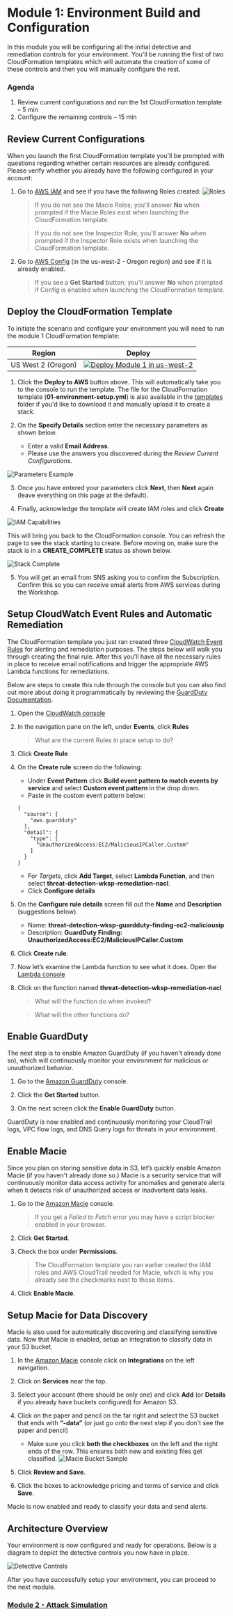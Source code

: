 # Module 1: Environment Build and Configuration

In this module you will be configuring all the initial detective and remediation controls for your environment.  You'll be running the first of two CloudFormation templates which will automate the creation of some of these controls and then you will manually configure the rest.

### Agenda

1.	Review current configurations and run the 1st CloudFormation template – 5 min
2.	Configure the remaining controls – 15 min

## Review Current Configurations

When you launch the first CloudFormation template you'll be prompted with questions regarding whether certain resources are already configured.  Please verify whether you already have the following configured in your account:

1.	Go to [AWS IAM](https://console.aws.amazon.com/iam/home?region=us-west-2#/roles) and see if you have the following Roles created:
	![Roles](../images/01-current-roles.png)
  	
  	> If you do not see the Macie Roles; you'll answer **No** when prompted if the Macie Roles exist when launching the CloudFormation template.

  	> If you do not see the Inspector Role; you'll answer **No** when prompted if the Inspector Role exists when launching the CloudFormation template.

2.	Go to <a href="https://us-west-2.console.aws.amazon.com/config/home?region=us-west-2" target="_blank">AWS Config</a> (in the us-west-2 - Oregon region) and see if it is already enabled.
  
  	> If you see a **Get Started** button; you'll answer **No** when prompted if Config is enabled when launching the CloudFormation template.

## Deploy the CloudFormation Template

To initiate the scenario and configure your environment you will need to run the module 1 CloudFormation template: 

Region| Deploy
------|-----
US West 2 (Oregon) | [![Deploy Module 1 in us-west-2](../images/deploy-to-aws.png)](https://console.aws.amazon.com/cloudformation/home?region=us-west-2#/stacks/new?stackName=ThreatDetectionWksp-Env-Setup&templateURL=https://s3-us-west-2.amazonaws.com/sa-security-specialist-workshops-us-west-2/01-environment-setup.yml)

1. Click the **Deploy to AWS** button above.  This will automatically take you to the console to run the template.  The file for the CloudFormation template (**01-environment-setup.yml**) is also available in the [templates](../templates/) folder if you'd like to download it and manually upload it to create a stack.

2. On the **Specify Details** section enter the necessary parameters as shown below. 
	* Enter a valid **Email Address**.
	* Please use the answers you discovered during the *Review Current Configurations*.

![Parameters Example](../images/01-specify-details.png)

3. Once you have entered your parameters click **Next**, then **Next** again \(leave everything on this page at the default\).

4. Finally, acknowledge the template will create IAM roles and click **Create**

![IAM Capabilities](../images/iam-capabilities.png)

This will bring you back to the CloudFormation console. You can refresh the page to see the stack starting to create. Before moving on, make sure the stack is in a **CREATE_COMPLETE** status as shown below.

![Stack Complete](../images/01-stack-complete.png)

5.	You will get an email from SNS asking you to confirm the Subscription. Confirm this so you can receive email alerts from AWS services during the Workshop.

## Setup CloudWatch Event Rules and Automatic Remediation

The CloudFormation template you just ran created three [CloudWatch Event Rules](https://docs.aws.amazon.com/AmazonCloudWatch/latest/events/WhatIsCloudWatchEvents.html) for alerting and remediation purposes. The steps below will walk you through creating the final rule.  After this you'll have all the necessary rules in place to receive email notifications and trigger the appropriate AWS Lambda functions for remediations.

Below are steps to create this rule through the console but you can also find out more about doing it programmatically by reviewing the [GuardDuty Documentation](http://docs.aws.amazon.com/guardduty/latest/ug/guardduty_findings_cloudwatch.html).

1.	Open the [CloudWatch console](https://us-west-2.console.aws.amazon.com/cloudwatch/home?region=us-west-2)
2.	In the navigation pane on the left, under **Events**, click **Rules**

	> What are the current Rules in place setup to do?
3.	Click **Create Rule**
4.	On the **Create rule** screen do the following: 
	* Under **Event Pattern** click **Build event pattern to match events by service** and select **Custom event pattern** in the drop down.
	* Paste in the custom event pattern below:
	```
	{
	  "source": [
		"aws.guardduty"
	  ],
	  "detail": {
		"type": [
		  "UnauthorizedAccess:EC2/MaliciousIPCaller.Custom"
		]
	  }
	}
	```
	* For *Targets*, click **Add Target**, select **Lambda Function**, and then select **threat-detection-wksp-remediation-nacl**.
	* Click **Configure details**
5.	On the **Configure rule details** screen fill out the **Name** and **Description** (suggestions below).
    * Name: **threat-detection-wksp-guardduty-finding-ec2-maliciousip**
    * Description: **GuardDuty Finding: UnauthorizedAccess:EC2/MaliciousIPCaller.Custom**
6. Click **Create rule**.
7.	Now let’s examine the Lambda function to see what it does.  Open the [Lambda console](https://us-west-2.console.aws.amazon.com/lambda/home?region=us-west-2)
8.	Click on the function named **threat-detection-wksp-remediation-nacl**

	> What will the function do when invoked?

	> What will the other functions do?

## Enable GuardDuty

The next step is to enable Amazon GuardDuty (if you haven't already done so), which will continuously monitor your environment for malicious or unauthorized behavior.

1.	Go to the [Amazon GuardDuty](https://us-west-2.console.aws.amazon.com/guardduty/home?region=us-west-2) console.

2.	Click the **Get Started** button.

3.	On the next screen click the **Enable GuardDuty** button.

GuardDuty is now enabled and continuously monitoring your CloudTrail logs, VPC flow logs, and DNS Query logs for threats in your environment.

## Enable Macie

Since you plan on storing sensitive data in S3, let’s quickly enable Amazon Macie (if you haven't already done so.)  Macie is a security service that will continuously monitor data access activity for anomalies and generate alerts when it detects risk of unauthorized access or inadvertent data leaks.

1.	Go to the [Amazon Macie](https://us-west-2.redirection.macie.aws.amazon.com/) console.

	> If you get a *Failed to Fetch* error you may have a script blocker enabled in your browser.

2.	Click **Get Started**.
3.	Check the box under **Permissions**.
	
	> The CloudFormation template you ran earlier created the IAM roles and AWS CloudTrail needed for Macie, which is why you already see the checkmarks next to those items. 

4.	Click **Enable Macie**.

## Setup Macie for Data Discovery

Macie is also used for automatically discovering and classifying sensitive data.  Now that Macie is enabled, setup an integration to classify data in your S3 bucket.

1.	In the [Amazon Macie](https://us-west-2.redirection.macie.aws.amazon.com/) console click on **Integrations** on the left navigation.

2.	Click on **Services** near the top.

3.	Select your account (there should be only one) and click **Add** (or **Details** if you already have buckets configured) for Amazon S3.

4.	Click on the paper and pencil on the far right and select the S3 bucket that ends with **“-data”** (or just go onto the next step if you don't see the paper and pencil)
	* Make sure you click **both the checkboxes** on the left and the right ends of the row. This ensures both new and existing files get classified.
	![Macie Bucket Sample](../images/01-macie-bucket-selection.png)

5.	Click **Review and Save**.

6.	Click the boxes to acknowledge pricing and terms of service and click **Save**.

Macie is now enabled and ready to classify your data and send alerts.

## Architecture Overview

Your environment is now configured and ready for operations.  Below is a diagram to depict the detective controls you now have in place.

![Detective Controls](../images/01-diagram-module1.png)

After you have successfully setup your environment, you can proceed to the next module.

### **[Module 2 - Attack Simulation](../docs/02-attack-simulation.md)**

